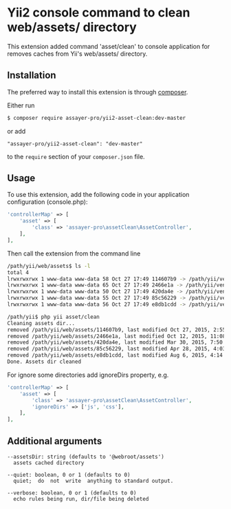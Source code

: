 Yii2 console command to clean web/assets/ directory
===================================================

This extension added command 'asset/clean' to console application for removes caches from Yii's web/assets/ directory.

Installation
------------
The preferred way to install this extension is through [composer](http://getcomposer.org/download/).

Either run

```bash
$ composer require assayer-pro/yii2-asset-clean:dev-master
```

or add

```
"assayer-pro/yii2-asset-clean": "dev-master"
```

to the `require` section of your `composer.json` file.

Usage
-----
To use this extension, add the following code in your application configuration (console.php):
```php
'controllerMap' => [
    'asset' => [
        'class' => 'assayer-pro\assetClean\AssetController',
    ],
],
```
Then call the extension from the command line 

```bash
/path/yii/web/assets$ ls -l
total 4
lrwxrwxrwx 1 www-data www-data 58 Oct 27 17:49 114607b9 -> /path/yii/vendor/bower/some-package
lrwxrwxrwx 1 www-data www-data 65 Oct 27 17:49 2466e1a -> /path/yii/vendor/bower/some-package2 
lrwxrwxrwx 1 www-data www-data 50 Oct 27 17:49 420da4e -> /path/yii/vendor/yiisoft/yii2/assets
lrwxrwxrwx 1 www-data www-data 55 Oct 27 17:49 85c56229 -> /path/yii/vendor/fortawesome/font-awesome
lrwxrwxrwx 1 www-data www-data 56 Oct 27 17:49 e8db1cdd -> /path/yii/vendor/yiisoft/yii2-debug/assets

/path/yii$ php yii asset/clean
Cleaning assets dir...
removed /path/yii/web/assets/114607b9, last modified Oct 27, 2015, 2:55:06 PM
removed /path/yii/web/assets/2466e1a, last modified Oct 12, 2015, 11:08:59 AM
removed /path/yii/web/assets/420da4e, last modified Mar 30, 2015, 7:50:00 AM
removed /path/yii/web/assets/85c56229, last modified Apr 28, 2015, 4:03:04 PM
removed /path/yii/web/assets/e8db1cdd, last modified Aug 6, 2015, 4:14:06 PM
Done. Assets dir cleaned
```
For ignore some directories add ignoreDirs property, e.g.

```php
'controllerMap' => [
    'asset' => [
        'class' => 'assayer-pro\assetClean\AssetController',
        'ignoreDirs' => ['js', 'css'],
    ],
],
```

Additional arguments
--------------------
```
--assetsDir: string (defaults to '@webroot/assets')
  assets cached directory

--quiet: boolean, 0 or 1 (defaults to 0)
  quiet;  do  not  write  anything to standard output.

--verbose: boolean, 0 or 1 (defaults to 0)
  echo rules being run, dir/file being deleted
```
